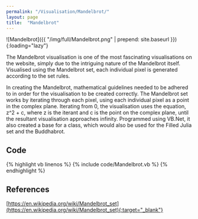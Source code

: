 ```yaml
---
permalink: "/Visualisation/Mandelbrot/"
layout: page
title:  "Mandelbrot"
---
```

![Mandelbrot]({{ "/img/full/Mandelbrot.png" | prepend: site.baseurl }}){:loading="lazy"}

The Mandelbrot visualisation is one of the most fascinating visualisations on the website, simply due to the intriguing nature of the Mandelbrot itself. Visualised using the Mandelbrot set, each individual pixel is generated according to the set rules.

In creating the Mandelbrot, mathematical guidelines needed to be adhered to in order for the visualisation to be created correctly. The Mandelbrot set works by iterating through each pixel, using each individual pixel as a point in the complex plane. Iterating from 0, the visualisation uses the equation, z^2 + c, where z is the iterant and c is the point on the complex plane, until the resultant visualisation approaches infinity. Programmed using VB.Net, it also created a base for a class, which would also be used for the Filled Julia set and the Buddhabrot.

Code
----------
{% highlight vb linenos %}
{% include code/Mandelbrot.vb %}
{% endhighlight %}

References
----------
[https://en.wikipedia.org/wiki/Mandelbrot_set](https://en.wikipedia.org/wiki/Mandelbrot_set){:target="_blank"}
